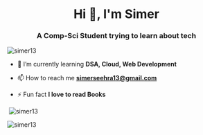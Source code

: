 <h1 align="center">Hi 👋, I'm Simer</h1>
<h3 align="center">A Comp-Sci Student trying to learn about tech</h3>

<p align="left"> <img src="https://komarev.com/ghpvc/?username=simer13&label=Profile%20views&color=0e75b6&style=flat" alt="simer13" /> </p>

- 🌱 I’m currently learning **DSA, Cloud, Web Development**

- 📫 How to reach me **simerseehra13@gmail.com**

- ⚡ Fun fact **I love to read Books**


<p>&nbsp;<img align="center" src="https://github-readme-stats.vercel.app/api?username=simer13&show_icons=true&locale=en" alt="simer13" /></p>

<p><img align="center" src="https://github-readme-streak-stats.herokuapp.com/?user=simer13&" alt="simer13" /></p>




